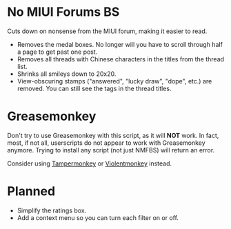 # No MIUI Forums BS
Cuts down on nonsense from the MIUI forum, making it easier to read.

* Removes the medal boxes. No longer will you have to scroll through half a page to get past one post.
* Removes all threads with Chinese characters in the titles from the thread list.
* Shrinks all smileys down to 20x20.
* View-obscuring stamps ("answered", "lucky draw", "dope", etc.) are removed. You can still see the tags in the thread titles.

# Greasemonkey
Don't try to use Greasemonkey with this script, as it will **NOT** work. In fact, most, if not all, userscripts do not appear to work with Greasemonkey anymore. Trying to install any script (not just NMFBS) will return an error.

Consider using [Tampermonkey](https://tampermonkey.net/) or [Violentmonkey](https://violentmonkey.github.io/get-it/) instead.

# Planned
* Simplify the ratings box.
* Add a context menu so you can turn each filter on or off.
